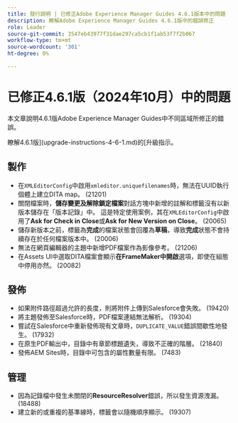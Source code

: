 ```yaml
---
title: 發行說明 | 已修正Adobe Experience Manager Guides 4.6.1版本中的問題
description: 瞭解Adobe Experience Manager Guides 4.6.1版中的錯誤修正
role: Leader
source-git-commit: 3547eb43977f31dae297ca5cb1f1ab53f7f2b067
workflow-type: tm+mt
source-wordcount: '301'
ht-degree: 0%

---
```



# 已修正4.6.1版（2024年10月）中的問題


本文章說明4.6.1版Adobe Experience Manager Guides中不同區域所修正的錯誤。

瞭解4.6.1版](upgrade-instructions-4-6-1.md)的[升級指示。

## 製作

- 在`XMLEditorConfig`中啟用`xmleditor.uniquefilenames`時，無法在UUID執行個體上建立DITA map。 (21201)
- 關閉檔案時，**儲存變更及解除鎖定檔案**&#x200B;對話方塊中新增的註解和標籤沒有以新版本儲存在「版本記錄」中。 這是特定使用案例，其在`XMLEditorConfig`中啟用了&#x200B;**Ask for Check in Close**&#x200B;或&#x200B;**Ask for New Version on Close**。 (20065)
- 儲存新版本之前，標籤為&#x200B;**完成**&#x200B;的檔案狀態會回覆為&#x200B;**草稿**，導致&#x200B;**完成**&#x200B;狀態不會持續存在於任何檔案版本中。 (20006)
- 無法在網頁編輯器的主題中新增PDF檔案作為影像參考。 (21206)
- 在Assets UI中選取DITA檔案會顯示&#x200B;**在FrameMaker中開啟**&#x200B;選項，即使在組態中停用亦然。 (20082)


## 發佈

- 如果附件路徑超過允許的長度，則將附件上傳到Salesforce會失敗。 (19420)
- 將主題發佈至Salesforce時，PDF檔案連結無法解析。 (19304)
- 嘗試在Salesforce中重新發佈現有文章時，`DUPLICATE_VALUE`錯誤間歇性地發生。 (17932)
- 在原生PDF輸出中，目錄中有章節標題遺失，導致不正確的階層。 (21840)
- 發佈AEM Sites時，目錄中可包含的屬性數量有限。 (7483)

## 管理

- 因為記錄檔中發生未關閉的&#x200B;**ResourceResolver**&#x200B;錯誤，所以發生資源洩漏。 (18488)
- 建立新的或重複的基準線時，標籤會以隨機順序顯示。 (19307)









